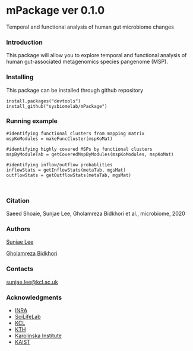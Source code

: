 # mPackage ver 0.1.0

Temporal and functional analysis of human gut microbiome changes




### Introduction

This package will allow you to explore temporal and functional analysis of human gut-associated metagenomics species pangenome (MSP).



### Installing

This package can be installed through github repository

```
install.packages("devtools")
install_github("sysbiomelab/mPackage")
```
 
### Running example

```
#identifying functional clusters from mapping matrix
mspKoModules = makeFuncCluster(mspKoMat) 

#identifying highly covered MSPs by functional clusters
mspByModuleTab = getCoveredMspByModules(mspKoModules, mspKoMat) 

#identifying inflow/outflow probablities 
inflowStats = getInflowStats(metaTab, mgsMat)
outflowStats = getOutflowStats(metaTab, mgsMat)



```
### Citation

Saeed Shoaie, Sunjae Lee, Gholamreza Bidkhori et al., microbiome, 2020

### Authors

[Sunjae Lee](https://github.com/SunjaeLee)

[Gholamreza Bidkhori](https://scholar.google.com/citations?user=LrCrMp0AAAAJ&hl=en)

### Contacts
sunjae.lee@kcl.ac.uk
 
### Acknowledgments

*  [INRA](http://www.mgps.eu/index.php?id=accueil)
*  [SciLifeLab](https://www.scilifelab.se/)
*  [KCL](https://www.sysbiomelab.com/)
*  [KTH](https://www.kth.se/en)
*  [Karolinska Institute](https://ki.se/en)
*  [KAIST](https://www.kaist.ac.kr/en/)


